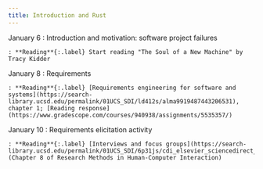 ```yaml
---
title: Introduction and Rust
---
```


January 6
: Introduction and motivation: software project failures

    : **Reading**{:.label} Start reading "The Soul of a New Machine" by Tracy Kidder

January 8
: Requirements

    : **Reading**{:.label} [Requirements engineering for software and systems](https://search-library.ucsd.edu/permalink/01UCS_SDI/ld412s/alma9919487443206531), chapter 1; [Reading response](https://www.gradescope.com/courses/940938/assignments/5535357/)

January 10
: Requirements elicitation activity

    : **Reading**{:.label} [Interviews and focus groups](https://search-library.ucsd.edu/permalink/01UCS_SDI/6p31js/cdi_elsevier_sciencedirect_doi_10_1016_B978_0_12_805390_4_00008_X) (Chapter 8 of Research Methods in Human-Computer Interaction)
